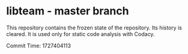 # libteam - master branch

This repository contains the frozen state of the repository.
Its history is cleared. It is used only for static code
analysis with Codacy.

Commit Time: 1727404113
